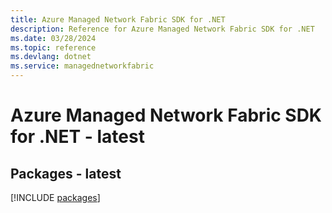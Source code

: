```yaml
---
title: Azure Managed Network Fabric SDK for .NET
description: Reference for Azure Managed Network Fabric SDK for .NET
ms.date: 03/28/2024
ms.topic: reference
ms.devlang: dotnet
ms.service: managednetworkfabric
---
```

# Azure Managed Network Fabric SDK for .NET - latest
## Packages - latest
[!INCLUDE [packages](managed-network-fabric-index.md)]